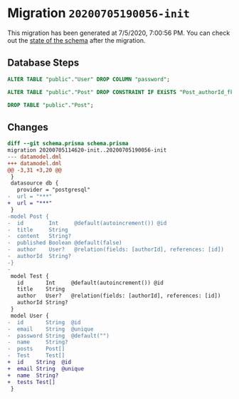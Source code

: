 # Migration `20200705190056-init`

This migration has been generated at 7/5/2020, 7:00:56 PM.
You can check out the [state of the schema](./schema.prisma) after the migration.

## Database Steps

```sql
ALTER TABLE "public"."User" DROP COLUMN "password";

ALTER TABLE "public"."Post" DROP CONSTRAINT IF EXiSTS "Post_authorId_fkey";

DROP TABLE "public"."Post";
```

## Changes

```diff
diff --git schema.prisma schema.prisma
migration 20200705114620-init..20200705190056-init
--- datamodel.dml
+++ datamodel.dml
@@ -3,31 +3,20 @@
 }
 datasource db {
   provider = "postgresql"
-  url = "***"
+  url = "***"
 }
-model Post {
-  id        Int     @default(autoincrement()) @id
-  title     String
-  content   String?
-  published Boolean @default(false)
-  author    User?   @relation(fields: [authorId], references: [id])
-  authorId  String?
-}
-
 model Test {
   id       Int     @default(autoincrement()) @id
   title    String
   author   User?   @relation(fields: [authorId], references: [id])
   authorId String?
 }
 model User {
-  id       String  @id
-  email    String  @unique
-  password String  @default("")
-  name     String?
-  posts    Post[]
-  Test     Test[]
+  id    String  @id
+  email String  @unique
+  name  String?
+  tests Test[]
 }
```


